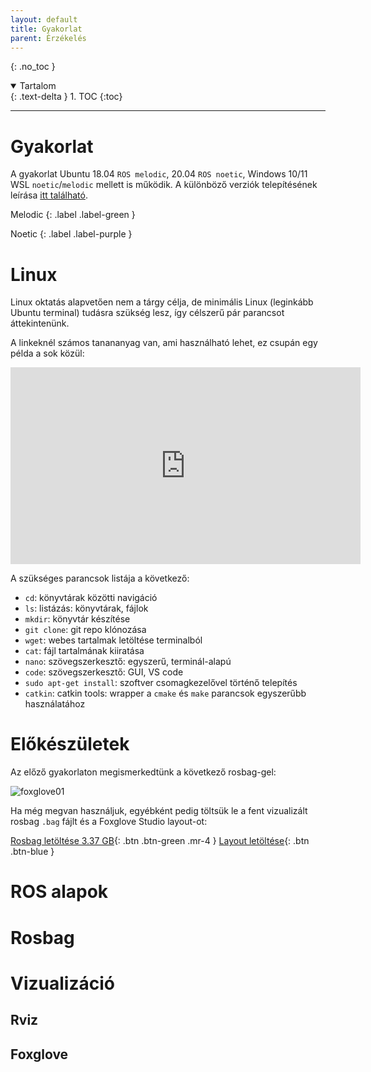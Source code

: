 ```yaml
---
layout: default
title: Gyakorlat
parent: Érzékelés
---
```


{: .no_toc }

<details open markdown="block">
  <summary>
    Tartalom
  </summary>
  {: .text-delta }
1. TOC
{:toc}
</details>

---


# Gyakorlat

A gyakorlat Ubuntu 18.04 `ROS melodic`, 20.04 `ROS noetic`, Windows 10/11 WSL `noetic`/`melodic` mellett is működik. A különböző verziók telepítésének leírása [itt található](https://sze-info.github.io/arj/telepites/README.html).

Melodic
{: .label .label-green }

Noetic
{: .label .label-purple }

# Linux

Linux oktatás alapvetően nem a tárgy célja, de minimális Linux (leginkább Ubuntu terminal) tudásra szükség lesz, így célszerű pár parancsot áttekintenünk.

A linkeknél számos tanananyag van, ami használható lehet, ez csupán egy példa a sok közül:

<iframe width="560" height="315" src="https://www.youtube.com/embed/ZtqBQ68cfJc" title="YouTube video player" frameborder="0" allow="accelerometer; autoplay; clipboard-write; encrypted-media; gyroscope; picture-in-picture; web-share" allowfullscreen></iframe>

A szükséges parancsok listája a következő:

- `cd`: könyvtárak közötti navigáció
- `ls`: listázás: könyvtárak, fájlok
- `mkdir`: könyvtár készítése
- `git clone`: git repo klónozása
- `wget`: webes tartalmak letöltése terminalból
- `cat`: fájl tartalmának kiiratása
- `nano`: szövegszerkesztő: egyszerű, terminál-alapú
- `code`: szövegszerkesztő: GUI, VS code
- `sudo apt-get install`: szoftver csomagkezelővel történő telepítés
- `catkin`: catkin tools: wrapper a `cmake` és `make` parancsok egyszerűbb használatához


# Előkészületek

Az előző gyakorlaton megismerkedtünk a következő rosbag-gel:

![foxglove01](https://sze-info.github.io/arj/bevezetes/foxglove01.png)

Ha még megvan használjuk, egyébként pedig töltsük le a fent vizualizált rosbag `.bag` fájlt és a Foxglove Studio layout-ot:

[Rosbag letöltése 3.37 GB](https://laesze-my.sharepoint.com/:u:/g/personal/herno_o365_sze_hu/EYl_ahy5pgBBhNHt5ZkiBikBoy_j_x95E96rDtTsxueB_A?download=1){: .btn .btn-green .mr-4 } 
[Layout letöltése](https://jkk-research.github.io/data/leaf01foxglove.json){: .btn .btn-blue }

# ROS alapok

# Rosbag

# Vizualizáció

## Rviz

## Foxglove



